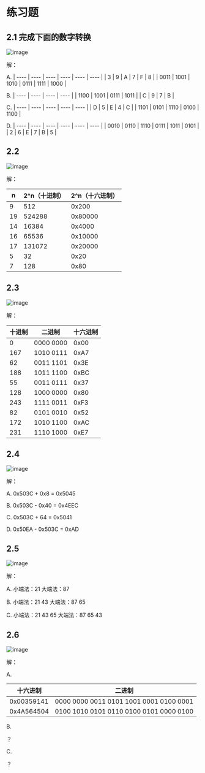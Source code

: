 # 练习题

## 2.1 完成下面的数字转换

![image](http://shadows-mall.oss-cn-shenzhen.aliyuncs.com/images/assets/cs/43.png)

解：

A.
| ---- | ---- | ---- | ---- | ---- | ---- |
| 3 | 9 | A | 7 | F | 8 |
| 0011 | 1001 | 1010 | 0111 | 1111 | 1000 |

B.
| ---- | ---- | ---- | ---- |
| 1100 | 1001 | 0111 | 1011 |
| C | 9 | 7 | B |

C.
| ---- | ---- | ---- | ---- | ---- |
| D | 5 | E | 4 | C |
| 1101 | 0101 | 1110 | 0100 | 1100 |

D.
| ---- | ---- | ---- | ---- | ---- | ---- |
| 0010 | 0110 | 1110 | 0111 | 1011 | 0101 |
| 2 | 6 | E | 7 | B | 5 |

## 2.2

![image](http://shadows-mall.oss-cn-shenzhen.aliyuncs.com/images/assets/cs/44.png)

解：

| n   | 2^n（十进制） | 2^n（十六进制） |
| --- | ------------- | --------------- |
| 9   | 512           | 0x200           |
| 19  | 524288        | 0x80000         |
| 14  | 16384         | 0x4000          |
| 16  | 65536         | 0x10000         |
| 17  | 131072        | 0x20000         |
| 5   | 32            | 0x20            |
| 7   | 128           | 0x80            |

## 2.3

![image](http://shadows-mall.oss-cn-shenzhen.aliyuncs.com/images/assets/cs/46.png)

解：

| 十进制 | 二进制    | 十六进制 |
| ------ | --------- | -------- |
| 0      | 0000 0000 | 0x00     |
| 167    | 1010 0111 | 0xA7     |
| 62     | 0011 1101 | 0x3E     |
| 188    | 1011 1100 | 0xBC     |
| 55     | 0011 0111 | 0x37     |
| 128    | 1000 0000 | 0x80     |
| 243    | 1111 0011 | 0xF3     |
| 82     | 0101 0010 | 0x52     |
| 172    | 1010 1100 | 0xAC     |
| 231    | 1110 1000 | 0xE7     |

## 2.4

![image](http://shadows-mall.oss-cn-shenzhen.aliyuncs.com/images/assets/cs/47.png)

解：

A. 0x503C + 0x8 = 0x5045

B. 0x503C - 0x40 = 0x4EEC

C. 0x503C + 64 = 0x5041

D. 0x50EA - 0x503C = 0xAD

## 2.5

![image](http://shadows-mall.oss-cn-shenzhen.aliyuncs.com/images/assets/cs/50.png)

解：

A. 小端法：21 大端法：87

B. 小端法：21 43 大端法：87 65

C. 小端法：21 43 65 大端法：87 65 43

## 2.6

![image](http://shadows-mall.oss-cn-shenzhen.aliyuncs.com/images/assets/cs/51.png)

解：

A.

| 十六进制   | 二进制                                  |
| ---------- | --------------------------------------- |
| 0x00359141 | 0000 0000 0011 0101 1001 0001 0100 0001 |
| 0x4A564504 | 0100 1010 0101 0110 0100 0101 0000 0100 |


B.

？

C.

？

